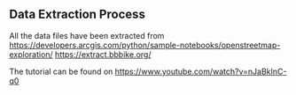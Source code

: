 ## Data Extraction Process

All the data files have been extracted from 
https://developers.arcgis.com/python/sample-notebooks/openstreetmap-exploration/
https://extract.bbbike.org/

The tutorial can be found on 
https://www.youtube.com/watch?v=nJaBkInC-q0
